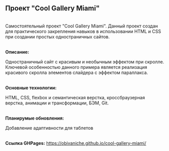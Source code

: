 <h2>Проект "Cool Gallery Miami"</h2>

<br>Самостоятельный проект "Cool Gallery Miami".
Данный проект создан для практического закрепления навыков в использовании HTML и CSS при создании простых одностраничных сайтов.

<br><strong>Описание:</strong> <p>Одностраничный сайт с красивым и необычным эффектом при скролле. Ключевой особенностью данного примера является реализация красивого скролла элементов слайдера с эффектом параллакса.</p>

<br><strong>Основные технологии:</strong> <p>HTML, CSS, flexbox и семантическая верстка, кроссбраузерная верстка, анимации и трансформации, БЭМ, Git.</p>

<br><strong>Планирумые обновления:</strong> <p>Добавление адаптивности для таблетов<p>

<br><strong>Ссылка GHPages:</strong>  https://obivaniche.github.io/cool-gallery-miami/
